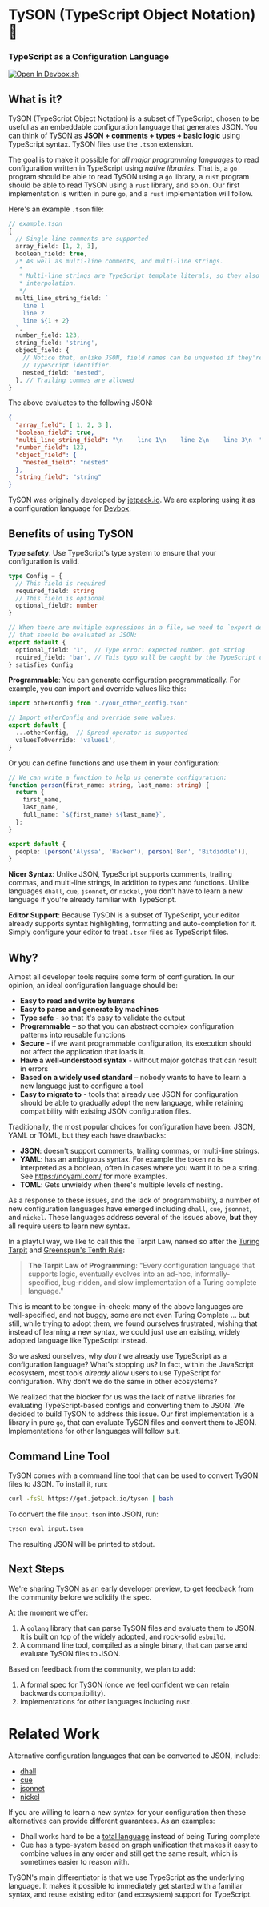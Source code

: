 # TySON (TypeScript Object Notation) 🥊 

### TypeScript as a Configuration Language

[![Open In Devbox.sh](https://jetpack.io/img/devbox/open-in-devbox.svg)](https://devbox.sh/github.com/jetpack-io/tyson)

## What is it?
TySON (TypeScript Object Notation) is a subset of TypeScript, chosen to be useful as an
embeddable configuration language that generates JSON.
You can think of TySON as **JSON + comments + types + basic logic** using
TypeScript syntax. TySON files use the `.tson` extension.

The goal is to make it possible for _all major programming languages_ to read
configuration written in TypeScript using _native libraries_. That is, a `go` program
should be able to read TySON using a `go` library, a `rust` program should be able to
read TySON using a `rust` library, and so on. Our first implementation is written in pure
`go`, and a `rust` implementation will follow.

Here's an example `.tson` file:

```typescript
// example.tson
{
  // Single-line comments are supported
  array_field: [1, 2, 3],
  boolean_field: true,
  /* As well as multi-line comments, and multi-line strings.
   *
   * Multi-line strings are TypeScript template literals, so they also support
   * interpolation.
   */
  multi_line_string_field: `
    line 1
    line 2
    line ${1 + 2}
  `,
  number_field: 123,
  string_field: 'string',
  object_field: {
    // Notice that, unlike JSON, field names can be unquoted if they're a valid
    // TypeScript identifier.
    nested_field: "nested",
  }, // Trailing commas are allowed
}
```

The above evaluates to the following JSON:

```json
{
  "array_field": [ 1, 2, 3 ],
  "boolean_field": true,
  "multi_line_string_field": "\n    line 1\n    line 2\n    line 3\n  ",
  "number_field": 123,
  "object_field": {
    "nested_field": "nested"
  },
  "string_field": "string"
}
```

TySON was originally developed by [jetpack.io](https://www.jetpack.io). We are exploring
using it as a configuration language for [Devbox](https://github.com/jetpack-io/devbox).

## Benefits of using TySON
**Type safety**: Use TypeScript's type system to ensure that your configuration is valid.
```typescript
type Config = {
  // This field is required
  required_field: string
  // This field is optional
  optional_field?: number
}

// When there are multiple expressions in a file, we need to `export default` the one
// that should be evaluated as JSON:
export default {
  optional_field: "1",  // Type error: expected number, got string
  rquired_field: 'bar', // This typo will be caught by the TypeScript compiler
} satisfies Config
```

**Programmable**: You can generate configuration programmatically.
For example, you can import and override values like this:

```typescript
import otherConfig from './your_other_config.tson'

// Import otherConfig and override some values:
export default {
  ...otherConfig,  // Spread operator is supported
  valuesToOverride: 'values1',
}
```

Or you can define functions and use them in your configuration:
```typescript
// We can write a function to help us generate configuration:
function person(first_name: string, last_name: string) {
  return {
    first_name,
    last_name,
    full_name: `${first_name} ${last_name}`,
  };
}

export default {
  people: [person('Alyssa', 'Hacker'), person('Ben', 'Bitdiddle')],
}
```

**Nicer Syntax**: Unlike JSON, TypeScript supports comments, trailing commas,
and multi-line strings, in addition to types and functions. Unlike languages
`dhall`, `cue`, `jsonnet`, or `nickel`, you don't have to learn a new language
if you're already familiar with TypeScript.

**Editor Support**: Because TySON is a subset of TypeScript, your editor already
supports syntax highlighting, formatting and auto-completion for it.
Simply configure your editor to treat `.tson` files as TypeScript files.

## Why?

Almost all developer tools require some form of configuration. In our opinion,
an ideal configuration language should be:

- **Easy to read and write by humans**
- **Easy to parse and generate by machines**
- **Type safe** - so that it's easy to validate the output
- **Programmable** – so that you can abstract complex configuration patterns
  into reusable functions
- **Secure** - if we want programmable configuration, its execution should
  not affect the application that loads it.
- **Have a well-understood syntax** - without major gotchas that can result in errors
- **Based on a widely used standard** – nobody wants to have to learn a new
  language just to configure a tool
- **Easy to migrate to** - tools that already use JSON for configuration should
  be able to gradually adopt the new language, while retaining compatibility
  with existing JSON configuration files.

Traditionally, the most popular choices for configuration have been: JSON, YAML
or TOML, but they each have drawbacks:

- **JSON**: doesn't support comments, trailing commas, or multi-line strings.
- **YAML**: has an ambiguous syntax. For example the token `no` is interpreted
  as a boolean, often in cases where you want it to be a string. See
  https://noyaml.com/ for more examples.
- **TOML**: Gets unwieldy when there's multiple levels of nesting.

As a response to these issues, and the lack of programmability, a number of new configuration languages have emerged including `dhall`, `cue`, `jsonnet`, and
`nickel`. These languages address several of the issues above, **but** they all
require users to learn new syntax.

In a playful way, we like to call this the Tarpit Law,
named so after the [Turing Tarpit](https://en.wikipedia.org/wiki/Turing_tarpit) and
[Greenspun's Tenth Rule](https://en.wikipedia.org/wiki/Greenspun%27s_tenth_rule):
> **The Tarpit Law of Programming**:
> "Every configuration language that supports logic, eventually evolves into an ad-hoc,
> informally-specified, bug-ridden, and slow implementation of a Turing complete language."

This is meant to be tongue-in-cheek: many of the above languages are well-specified, and not buggy, some are not even Turing Complete ... but still, while trying to adopt them,
we found ourselves frustrated, wishing that instead of learning a new syntax, we could just
use an existing, widely adopted language like TypeScript instead.

So we asked ourselves, why _don't_ we already use TypeScript as a configuration language?
What's stopping us? In fact, within the JavaScript ecosystem, most tools _already_ allow
users to use TypeScript for configuration. Why don't we do the same in other ecosystems?

We realized that the blocker for us was the lack of native libraries for evaluating TypeScript-based
configs and converting them to JSON. We decided to build TySON to address this issue.
Our first implementation is a library in pure `go`, that can evaluate TySON files and convert
them to JSON. Implementations for other languages will follow suit.

## Command Line Tool
TySON comes with a command line tool that can be used to convert TySON files to
JSON. To install it, run:

```bash
curl -fsSL https://get.jetpack.io/tyson | bash
```

To convert the file `input.tson` into JSON, run:

```bash
tyson eval input.tson
```

The resulting JSON will be printed to stdout.

## Next Steps

We're sharing TySON as an early developer preview, to get feedback from the
community before we solidify the spec.

At the moment we offer:

1. A `golang` library that can parse TySON files and evaluate them to JSON.
   It is built on top of the widely adopted, and rock-solid `esbuild`.
1. A command line tool, compiled as a single binary, that can parse and
   evaluate TySON files to JSON.

Based on feedback from the community, we plan to add:

1. A formal spec for TySON (once we feel confident we can retain backwards compatibility).
1. Implementations for other languages including `rust`.

# Related Work
Alternative configuration languages that can be converted to JSON, include:
+ [dhall](https://dhall-lang.org/)
+ [cue](https://cuelang.org/)
+ [jsonnet](https://jsonnet.org/)
+ [nickel](https://nickel-lang.org/)

If you are willing to learn a new syntax for your configuration then these alternatives
can provide different guarantees. As an examples:
+ Dhall works hard to be a [total language](https://dhall-lang.org/)
instead of being Turing complete
+ Cue has a type-system based on graph unification
that makes it easy to combine values in any order and still get the same result,
which is sometimes easier to reason with.

TySON's main differentiator is that we use TypeScript as the underlying language.
It makes it possible to immediately get started with a familiar syntax, and reuse
existing editor (and ecosystem) support for TypeScript.
